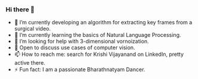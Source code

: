 ### Hi there 👋

- 🔭 I’m currently developing an algorithm for extracting key frames from a surgical video. 
- 🌱 I’m currently learning the basics of Natural Language Processing. 
- 🤔 I’m looking for help with 3-dimensional vornoization. 
- 💬 Open to discuss use cases of computer vision.
- 📫 How to reach me: search for Krishi Vijayanand on LinkedIn, pretty active there. 
- ⚡ Fun fact: I am a passionate Bharathnatyam Dancer. 
